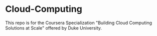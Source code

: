 # Cloud-Computing
This repo is for the Coursera Specialization "Building Cloud Computing Solutions at Scale" offered by Duke University.
